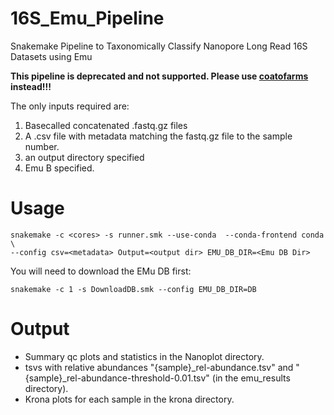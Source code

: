 # 16S_Emu_Pipeline
Snakemake Pipeline to Taxonomically Classify Nanopore Long Read 16S Datasets using Emu

**This pipeline is deprecated and not supported. Please use [coatofarms](https://github.com/gbouras13/coatofarms) instead!!!**


The only inputs required are:
1. Basecalled concatenated .fastq.gz files
2. A .csv file with metadata matching the fastq.gz file to the sample number.
3. an output directory specified
4. Emu B specified.

# Usage

```console
snakemake -c <cores> -s runner.smk --use-conda  --conda-frontend conda \
--config csv=<metadata> Output=<output dir> EMU_DB_DIR=<Emu DB Dir>
```

You will need to download the EMu DB first:

```console
snakemake -c 1 -s DownloadDB.smk --config EMU_DB_DIR=DB
```



# Output

* Summary qc plots and statistics in the Nanoplot directory.
* tsvs with relative abundances "{sample}_rel-abundance.tsv" and "{sample}_rel-abundance-threshold-0.01.tsv" (in the emu_results directory).
*  Krona plots for each sample in the krona directory.
